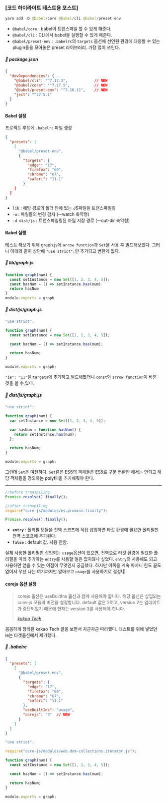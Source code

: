 
### [코드 하이라이트 테스트용 포스트]

```Java
yarn add -D @babel/core @babel/cli @babel/preset-env
```

- <code>@babel/core</code> : babel이 트랜스파일 할 수 있게 해준다.
- <code>@babel/cli</code> : CLI에서 babel을 실행할 수 있게 해준다.
- <code>@babel/preset-env</code> : <code>.babelrc</code>의 <code>targets</code> 옵션에 선언된 환경에 대응할 수 있는 plugin들을 모아놓은 preset 라이브러리. 가장 많이 쓰인다.

##### 📃 package.json

```json
{
  "devDependencies": {
    "@babel/cli": "^7.17.3",			// NEW
    "@babel/core": "^7.17.5",			// NEW
    "@babel/preset-env": "^7.16.11",	// NEW
    "jest": "^27.5.1"
  }
}
```
#### Babel 설정
프로젝트 루트에 <code>.babelrc</code> 파일 생성

```json
{
  "presets": [
    [
      "@babel/preset-env",
      {
        "targets": {        
          "edge": "17",
          "firefox": "60",
          "chrome": "67",
          "safari": "11.1"
        }
    ]
  ]
}
```
- <code>lib</code> : 해당 경로의 폴더 안에 있는 JS파일을 트랜스파일링
- <code>-w</code> : 파일들의 변경 감지 (--watch 축약형)
- <code>-d dist/js</code> : 트랜스파일링된 파일 저장 경로 (--out-dir 축약형)

#### Babel 실행
테스트 해보기 위해 graph.js에 <code>arrow function</code>과 <code>Set</code>을 사용 후 빌드해보았다.
그러나 아래와 같이 상단에 <code>"use strict";</code>만 추가되고 변한게 없다.
##### 📃 lib/graph.js

```javascript
function graph(num) {
  const setInstance = new Set([1, 2, 3, 4, 5]);
  const hasNum = () => setInstance.has(num)
  return hasNum
}
module.exports = graph
```
##### 📃 dist/js/graph.js

```javascript
"use strict";

function graph(num) {
  const setInstance = new Set([1, 2, 3, 4, 5]);

  const hasNum = () => setInstance.has(num);

  return hasNum;
}

module.exports = graph;
```
<code>"ie": "11"</code>을 <code>targets</code>에 추가하고 빌드해봤더니 <code>const</code>와 <code>arrow function</code>이 바뀐 것을 볼 수 있다.

##### 📃 dist/js/graph.js

```javascript
"use strict";

function graph(num) {
  var setInstance = new Set([1, 2, 3, 4, 5]);

  var hasNum = function hasNum() {
    return setInstance.has(num);
  };

  return hasNum;
}

module.exports = graph;
```

그런데 <code>Set</code>은 여전하다. <code>Set</code>같은 ES6의 객체들은 ES5로 구문 변환만 해서는 안되고 해당 객체들을 정의하는 polyfill을 추가해줘야 한다.
- - -
  ```javascript
  //before transpiling
  Promise.resolve().finally();

  //after transpiling
  require("core-js/modules/es.promise.finally");

  Promise.resolve().finally();
  ```
- <code>**entry**</code>
: 폴리필 모듈을 전역 스코프에 직접 삽입하면 타깃 환경에 필요한 폴리필만 전역 스코프에 추가된다.
- <code>**false**</code>
: default 값. 사용 안함.

실제 사용한 폴리필만 삽입되는 <code>usage</code>옵션이 있으면, 전역으로 타깃 환경에 필요한 폴리필을 미리 추가하는 <code>entry</code>를 사용할 일은 없지않나 싶었다.
<code>entry</code>의 사용해도 되고 사용하면 얻을 수 있는 이점이 무엇인지 궁금했다.
하지만 이쪽을 계속 파자니 한도 끝도 없어서 우선 나는 여기까지만 알아보고 <code>usage</code>를 사용하기로 결정!💃

#### corejs 옵션 설정
>corejs 옵션은 useBuiltIns 옵션과 함께 사용해야 합니다. 해당 옵션은 삽입되는 core-js 모듈의 버전을 설정합니다. default 값은 2이고, version 2는 업데이트가 중단되었기 때문에 현재는 version 3를 사용해야 합니다.
>
> <cite>[kakao Tech](https://tech.kakao.com/2020/12/01/frontend-growth-02/)</cite>

꼼꼼하게 정리된 kakao Tech 글을 보면서 차근차근 따라했다.
테스트를 위해 넣었던 ie는 타겟옵션에서 제거했다.

##### 📃 .babelrc

```json
{
  "presets": [
    [
      "@babel/preset-env",
      {
        "targets": {
          "edge": "17",
          "firefox": "60",
          "chrome": "67",
          "safari": "11.1"
        },
        "useBuiltIns": "usage",
        "corejs": "3"  // NEW
      }
    ]
  ]
}
```

```javascript
"use strict";

require("core-js/modules/web.dom-collections.iterator.js");

function graph(num) {
  const setInstance = new Set([1, 2, 3, 4, 5]);

  const hasNum = () => setInstance.has(num);

  return hasNum;
}

module.exports = graph;
```